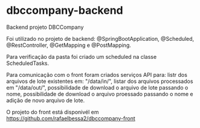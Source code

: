 # dbccompany-backend
Backend projeto DBCCompany

Foi utilizado no projeto de backend: @SpringBootApplication, @Scheduled, @RestController, @GetMapping e @PostMapping.

Para verificação da pasta foi criado um  scheduled na classe ScheduledTasks.

Para comunicação com o front foram criados serviços API para: listr dos arquivos de lote existentes em: "/data/in/", listar dos arquivos processados em "/data/out/", possibilidade de download o arquivo de lote passando o nome, possibilidade de download o arquivo proessado passando o nome e adição de novo arquivo de lote.

O projeto do front está disponivél em https://github.com/rafaelbessa2/dbccompany-front




